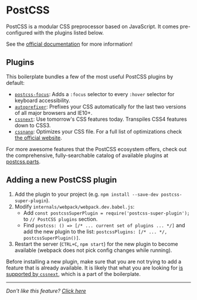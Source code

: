 # PostCSS

PostCSS is a modular CSS preprocessor based on JavaScript. It comes pre-
configured with the plugins listed below.

See the [official documentation](https://github.com/postcss/postcss) for more
information!

## Plugins

This boilerplate bundles a few of the most useful PostCSS plugins by default:

- [`postcss-focus`](https://github.com/postcss/postcss-focus): Adds a `:focus`
  selector to every `:hover` selector for keyboard accessibility.
- [`autoprefixer`](https://github.com/postcss/autoprefixer): Prefixes your CSS
  automatically for the last two versions of all major browsers and IE10+.
- [`cssnext`](https://github.com/moox/postcss-cssnext): Use tomorrow's CSS
  features today. Transpiles CSS4 features down to CSS3.
- [`cssnano`](https://github.com/ben-eb/cssnano): Optimizes your CSS file. For a
  full list of optimizations check [the official website](http://cssnano.co/optimisations/).

For more awesome features that the PostCSS ecosystem offers, check out the
comprehensive, fully-searchable catalog of available plugins at [postcss.parts](http://postcss.parts).

## Adding a new PostCSS plugin

1. Add the plugin to your project (e.g. `npm install --save-dev postcss-super-plugin`).
2. Modify `internals/webpack/webpack.dev.babel.js`:
   - Add `const postcssSuperPlugin = require('postcss-super-plugin');`
     to `// PostCSS plugins` section.
   - Find `postcss: () => [/* ... current set of plugins ... */]` and add
     the new plugin to the list: `postcssPlugins: [/* ... */, postcssSuperPlugin()]`.
3. Restart the server (`CTRL+C`, `npm start`) for the new plugin to become available
  (webpack does not pick config changes while running).

Before installing a new plugin, make sure that you are not trying to add a feature
that is already available. It is likely that what you are looking for
[is supported by `cssnext`](http://cssnext.io/features/), which is a part of the boilerplate.

---

_Don't like this feature? [Click here](remove.md)_
